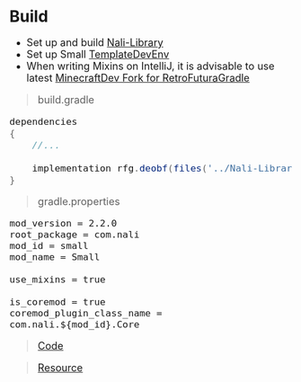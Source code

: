 # Build
<span style="font-size: large; ">

- Set up and build [Nali-Library](https://github.com/spacecat393/Nali-Library)
- Set up Small [TemplateDevEnv](https://github.com/CleanroomMC/TemplateDevEnv)
- When writing Mixins on IntelliJ, it is advisable to use latest [MinecraftDev Fork for RetroFuturaGradle](https://github.com/eigenraven/MinecraftDev/releases)
>build.gradle
```groovy
dependencies
{
	//...

	implementation rfg.deobf(files('../Nali-Library/build/libs/nali.jar'))
}
```
>gradle.properties
```properties
mod_version = 2.2.0
root_package = com.nali
mod_id = small
mod_name = Small

use_mixins = true

is_coremod = true
coremod_plugin_class_name = com.nali.${mod_id}.Core
```
>[Code](doc/code.md)

>[Resource](doc/resource.md)

</span>